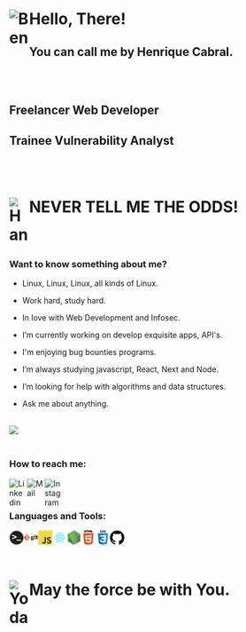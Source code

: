 # Hello, There!<img align="left" alt="Ben" width="36px" src="https://cdn4.iconfinder.com/data/icons/famous-characters-add-on-vol-1-flat/48/Famous_Character_-_Add_On_1-46-512.png" />
## You can call me by Henrique Cabral.

<br/>
<br/>

## Freelancer Web Developer
## Trainee Vulnerability Analyst 

<br/>
<br/>

# NEVER TELL ME THE ODDS!<img align="left" alt="Han" width="36px" src="https://cdn4.iconfinder.com/data/icons/famous-characters-add-on-vol-1-flat/48/Famous_Character_-_Add_On_1-45-512.png" />

<br/>
<br/>

### Want to know something about me? 


- Linux, Linux, Linux, all kinds of Linux.

- Work hard, study hard.

- In love with Web Development and Infosec.

- I’m currently working on develop exquisite apps, API's.

- I'm enjoying bug bounties programs.

- I’m always studying javascript, React, Next and Node.

- I’m looking for help with algorithms and data structures.

- Ask me about anything.
</br>


<img src="https://www.codewars.com/users/Henrique-NiroL/badges/large" />

<br/>
<br/>


### How to reach me:

<a href="https://www.linkedin.com/in/henrique-cabral-a6b7ba176/"><img alt="Linkedin" width="32px" align="left" src="https://cdn2.iconfinder.com/data/icons/social-media-2285/512/1_Linkedin_unofficial_colored_svg-512.png"/></a>
<a href="mailto:hocabral37@gmail.com"><img alt="Mail" align="left" width="32px" src="https://cdn4.iconfinder.com/data/icons/logos-brands-in-colors/48/google-gmail-256.png"/></a>
<a href="https://www.instagram.com/henriquecabral1/"><img alt="Instagram" width="32px" align="left" src="https://cdn2.iconfinder.com/data/icons/social-media-applications/64/social_media_applications_3-instagram-512.png"/></a>

</br>
<br/>

### Languages and Tools:

<img align="left" alt="Terminal" width="26px" src="https://raw.githubusercontent.com/github/explore/80688e429a7d4ef2fca1e82350fe8e3517d3494d/topics/terminal/terminal.png" />
<img align="left" alt="Git" width="26px" src="https://raw.githubusercontent.com/github/explore/80688e429a7d4ef2fca1e82350fe8e3517d3494d/topics/git/git.png" />
<img align="left" alt="JavaScript" width="26px" src="https://raw.githubusercontent.com/github/explore/80688e429a7d4ef2fca1e82350fe8e3517d3494d/topics/javascript/javascript.png" />
<img align="left" alt="React" width="26px" src="https://raw.githubusercontent.com/github/explore/80688e429a7d4ef2fca1e82350fe8e3517d3494d/topics/react/react.png" />
<img align="left" alt="Node.js" width="26px" src="https://raw.githubusercontent.com/github/explore/80688e429a7d4ef2fca1e82350fe8e3517d3494d/topics/nodejs/nodejs.png" />
<img align="left" alt="HTML5" width="26px" src="https://raw.githubusercontent.com/github/explore/80688e429a7d4ef2fca1e82350fe8e3517d3494d/topics/html/html.png" />
<img align="left" alt="CSS3" width="26px" src="https://raw.githubusercontent.com/github/explore/80688e429a7d4ef2fca1e82350fe8e3517d3494d/topics/css/css.png" />
<img align="left" alt="GitHub" width="26px" src="https://raw.githubusercontent.com/github/explore/78df643247d429f6cc873026c0622819ad797942/topics/github/github.png" />

</br>
<br/>
<br/>


# May the force be with You. <img align="left" alt="Yoda" width="36px" src="https://cdn0.iconfinder.com/data/icons/famous-character-vol-1-colored/48/JD-37-512.png" />

